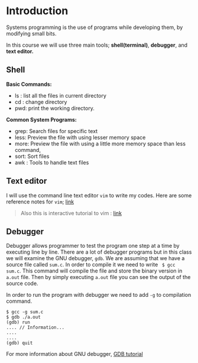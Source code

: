 

# Introduction

Systems programming is the use of programs while developing them, by modifying small bits.

In this course we will use three main tools; __shell(terminal)__, __debugger__, and __text editor.__

## Shell

__Basic Commands:__

 - ls : list all the files in current directory
 - cd : change directory
 - pwd: print the working directory.

__Common System Programs:__

  - grep: Search files for specific text
  - less: Preview the file with using lesser memory space
  - more: Preview the file with using a little more memory space than less command,
  - sort: Sort files
  - awk : Tools to handle text files

## Text editor

I will use the command line text editor ```vim``` to write my codes. Here are some reference notes for ```vim```; [link](http://tnerual.eriogerg.free.fr/vimqrc.pdf)

> Also this is interactive tutorial to vim : [link](http://www.openvim.com)


## Debugger
  Debugger allows programmer to test the program one step at a time by executing line by line. There are a lot of debugger programs but in this class we will examine the GNU debugger, ```gdb```. We are assuming that we have a source file called ```sum.c```. In order to compile it we need to write ``` $ gcc sum.c```. This command will compile the file and store the binary version in ```a.out``` file. Then by simply executing ```a.out``` file you can see the output of the source code.

In order to run the program with debugger we need to add ```-g``` to compilation command.

```Shell
$ gcc -g sum.c
$ gdb ./a.out
(gdb) run
.... // Information...
....
....  
(gdb) quit
 ```

 For more information about GNU debugger, [GDB tutorial](http://www.unknownroad.com/rtfm/gdbtut/)
